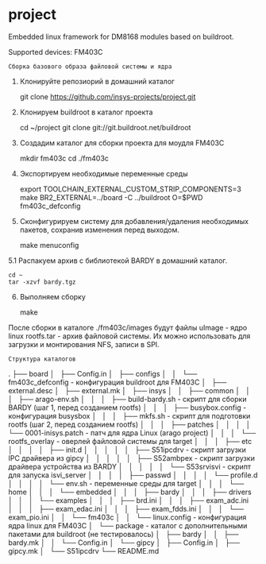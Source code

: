 # project

Embedded linux framework for DM8168 modules based on buildroot.

Supported devices: FM403C

    Сборка базового образа файловой системы и ядра

1. Клонируйте репозиорий в домашний каталог

    git clone https://github.com/insys-projects/project.git

2. Клонируем buildroot в каталог проекта

    cd ~/project
    git clone git://git.buildroot.net/buildroot

3. Создадим каталог для сборки проекта для моудля FM403C

    mkdir fm403c
    cd ./fm403c

4. Экспортируем необходимые переменные среды

    export TOOLCHAIN_EXTERNAL_CUSTOM_STRIP_COMPONENTS=3
    make BR2_EXTERNAL=../board -C ../buildroot O=$PWD fm403c_defconfig

5. Сконфигурируем систему для добавления/удаления необходимых пакетов,
   сохранив изменения перед выходом.

    make menuconfig

5.1 Распакуем архив с библиотекой BARDY в домашний каталог.

    cd ~
    tar -xzvf bardy.tgz

6. Выполняем сборку

    make

 После сборки в каталоге ./fm403c/images будут файлы
 uImage - ядро linux
 rootfs.tar - архив файловой системы. Их можно использовать для 
 загрузки и монтирования NFS, записи в SPI.

    Структура каталогов
 .
 ├── board
 │   ├── Config.in
 │   ├── configs
 │   │   └── fm403c_defconfig              - конфигурация buildroot для FM403C
 │   ├── external.desc
 │   ├── external.mk
 │   ├── insys
 │   │   ├── common
 │   │   │   ├── arago-env.sh
 │   │   │   ├── build-bardy.sh            - скрипт для сборки BARDY (шаг 1, перед созданием rootfs)
 │   │   │   ├── busybox.config            - конфигурация busysbox 
 │   │   │   ├── mkfs.sh                   - скрипт для подготовки rootfs (шаг 2, перед созданием rootfs)
 │   │   │   ├── patches
 │   │   │   │   └── 0001-inisys.patch     - патч для ядра Linux (arago project)
 │   │   │   └── rootfs_overlay            - оверлей файловой системы для target
 │   │   │       ├── etc
 │   │   │       │   ├── init.d
 │   │   │       │   │   ├── S51ipcdrv     - скрипт загрузки IPC драйвера из gipcy
 │   │   │       │   │   ├── S52ambpex     - скрипт загрузки драйвера устройства из BARDY
 │   │   │       │   │   └── S53srvisvi    - скрипт для запуска isvi_server
 │   │   │       │   ├── passwd
 │   │   │       │   └── profile.d
 │   │   │       │       └── env.sh        - переменные среды для target
 │   │   │       └── home
 │   │   │           └── embedded
 │   │   │               ├── bardy
 │   │   │               ├── drivers
 │   │   │               └── examples
 │   │   │                   ├── brd.ini
 │   │   │                   ├── exam_adc.ini
 │   │   │                   ├── exam_edac.ini
 │   │   │                   ├── exam_fdds.ini
 │   │   │                   └── exam_pio.ini
 │   │   └── fm403c
 │   │       └── linux.config              - конфигурация ядра linux для FM403C
 │   └── package                           - каталог с дополнительными пакетами для buildroot (не тестировалось)
 │       ├── bardy
 │       │   ├── bardy.mk
 │       │   └── Config.in
 │       └── gipcy
 │           ├── Config.in
 │           ├── gipcy.mk
 │           └── S51ipcdrv
 └── README.md

